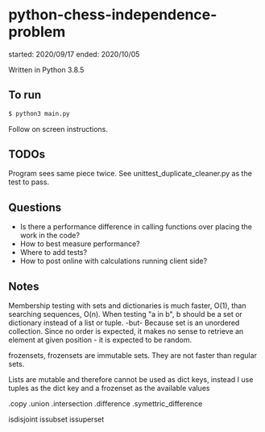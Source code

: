 # python-chess-independence-problem

started: 2020/09/17
ended: 2020/10/05

Written in Python 3.8.5

## To run

```bash
$ python3 main.py
```

Follow on screen instructions.


## TODOs

Program sees same piece twice. See unittest_duplicate_cleaner.py as the test to pass. 

## Questions

* Is there a performance difference in calling functions over placing the work in the code?
* How to best measure performance?
* Where to add tests?
* How to post online with calculations running client side?
  

## Notes

Membership testing with sets and dictionaries is much faster, O(1), than searching sequences, O(n). When testing "a in b", b should be a set or dictionary instead of a list or tuple.
 -but-
  Because set is an unordered collection. Since no order is expected, it makes no sense to retrieve an element at given position - it is expected to be random.

frozensets, frozensets are immutable sets. They are not faster than regular sets.

Lists are mutable and therefore cannot be used as dict keys, instead I use tuples as the dict key and a frozenset as the available values

.copy
.union
.intersection
.difference
.symettric_difference

isdisjoint
issubset
issuperset